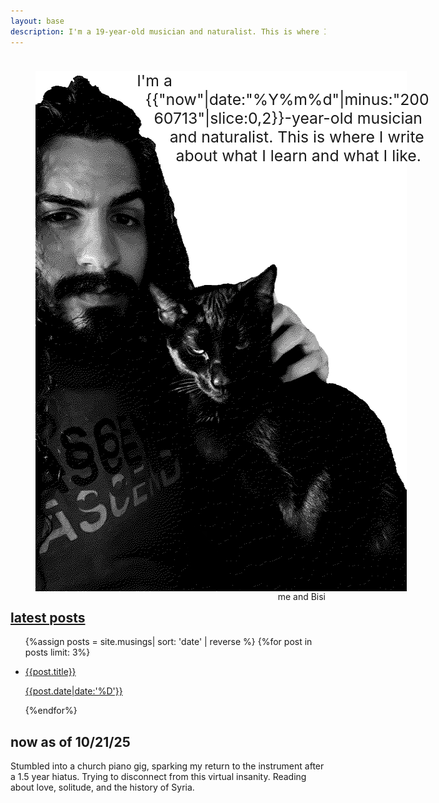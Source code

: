 ```yaml
---
layout: base
description: I'm a 19-year-old musician and naturalist. This is where I write about what I learn and what I like.
---
```

<style>
.welcome{display:inline-block;font-size:5.5vw;}
@media (min-width:692px){.welcome{font-size:1.55rem;}}
</style>
<div class="welcome"> <figure><img
src="julian-portrait.webp" fetchpriority="high" width="624" height="832" alt="Me and my black cat Bisi."
style="float:left;shape-outside:polygon(25% 0%, 32% 11%, 35% 12%, 47% 38%, 67% 35%, 82% 55%, 100% 70%, 100% 100%, 0% 100%, 0% 0%);"></figure>
I'm a
{{"now"|date:"%Y%m%d"|minus:"20060713"|slice:0,2}}-year-old
musician and naturalist. This is where I write about
what I learn and what I like.</div> <figcaption
style="float:right;">me and Bisi</figcaption>

## [latest posts](/musings.html)

<ul>
    {%assign posts = site.musings| sort: 'date' | reverse %}
    {%for post in posts limit: 3%}
    <li>
      <a class="post" href="{{post.url}}">
      <p class="mpt">{{post.title}}</p>
      <p class="subtitle pd">{{post.date|date:'%D'}}</p>
      </a>
    </li>
    {%endfor%}
</ul>

## now <span class="subtitle">as of 10/21/25</span>

Stumbled into a church piano gig, sparking my return to the instrument after a 1.5 year hiatus. Trying to disconnect from this virtual insanity. Reading about love, solitude, and the history of Syria.
